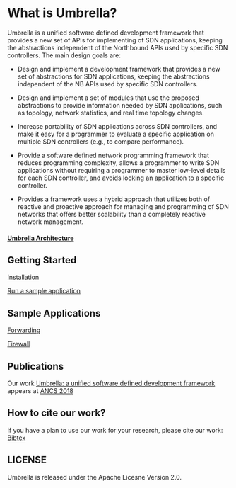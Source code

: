 # What is Umbrella? 

Umbrella is a unified software defined development framework that provides  a new set of APIs for implementing of SDN applications, keeping the abstractions independent of the Northbound APIs used by specific SDN controllers. The main design goals are: 

* Design and implement a development framework that provides a new set of abstractions for SDN applications, keeping the abstractions independent of the NB APIs used by specific SDN controllers.

* Design and implement a set of modules that use the proposed abstractions to provide information needed by SDN applications, such as topology, network statistics, and real time topology changes.
    
* Increase portability of SDN applications across SDN controllers, and make it easy for a programmer to evaluate a specific application on multiple SDN controllers (e.g., to compare performance).
    
* Provide a software defined network programming framework that reduces programming complexity, allows a programmer to write SDN applications without requiring a programmer to master low-level details for each SDN controller, and avoids locking an application to a specific controller.

* Provides a framework uses a hybrid approach that utilizes both of reactive and proactive approach for managing and programming of SDN networks that offers better scalability than a completely reactive network management. 

#### [Umbrella Architecture](http://umbrella.readthedocs.io/en/latest/overview.html)


## Getting Started

[Installation](http://umbrella.readthedocs.io/en/latest/getting_started.html#installation)

[Run a sample application](http://umbrella.readthedocs.io/en/latest/getting_started.html#run-a-sample-application)


## Sample Applications

[Forwarding](http://umbrella.readthedocs.io/en/latest/forwarding.html)

[Firewall](http://umbrella.readthedocs.io/en/latest/firewall.html)



## Publications

Our work [Umbrella: a unified software defined development framework](https://arxiv.org/pdf/1805.09250.pdf) appears at [ANCS 2018](http://www.ancsconf.org/)

## How to cite our work?

If you have a plan to use our work for your research, please cite our work: [Bibtex](https://dl.acm.org/citation.cfm?id=3233546)






## LICENSE 
Umbrella is released under the Apache Licesne Version 2.0. 
